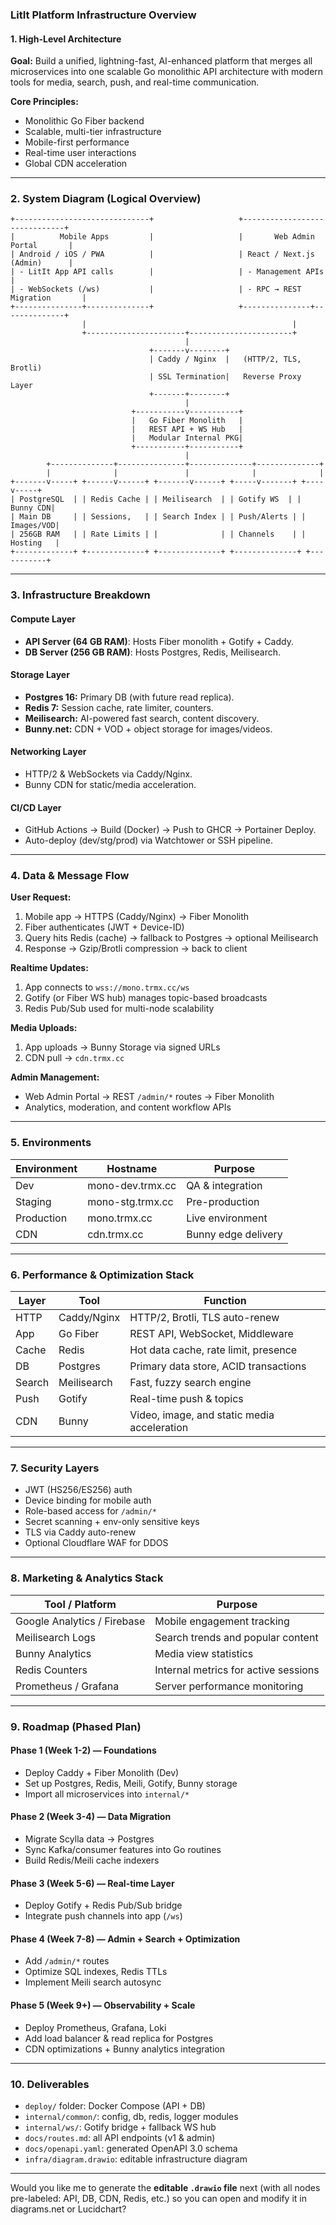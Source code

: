 ### LitIt Platform Infrastructure Overview

#### **1. High-Level Architecture**

**Goal:** Build a unified, lightning-fast, AI-enhanced platform that merges all microservices into one scalable Go monolithic API architecture with modern tools for media, search, push, and real-time communication.

**Core Principles:**
- Monolithic Go Fiber backend
- Scalable, multi-tier infrastructure
- Mobile-first performance
- Real-time user interactions
- Global CDN acceleration

---

### **2. System Diagram (Logical Overview)**

```
+------------------------------+                   +------------------------------+
|          Mobile Apps         |                   |       Web Admin Portal       |
| Android / iOS / PWA          |                   | React / Next.js (Admin)      |
| - LitIt App API calls        |                   | - Management APIs            |
| - WebSockets (/ws)           |                   | - RPC → REST Migration       |
+---------------+--------------+                   +---------------+--------------+
                |                                              |
                +----------------------+-----------------------+
                                       |
                               +-------v--------+
                               | Caddy / Nginx  |   (HTTP/2, TLS, Brotli)
                               | SSL Termination|   Reverse Proxy Layer
                               +-------+--------+
                                       |
                           +-----------v-----------+
                           |   Go Fiber Monolith   |
                           |   REST API + WS Hub   |
                           |   Modular Internal PKG|
                           +-----------+-----------+
                                       |
        +--------------+---------------+--------------+--------------+
        |              |               |              |              |
+-------v-----+ +------v------+ +-------v------+ +-----v-------+ +----v-----+
| PostgreSQL  | | Redis Cache | | Meilisearch  | | Gotify WS  | | Bunny CDN|
| Main DB     | | Sessions,   | | Search Index | | Push/Alerts | | Images/VOD|
| 256GB RAM   | | Rate Limits | |              | | Channels    | | Hosting   |
+-------------+ +-------------+ +--------------+ +--------------+ +-----------+
```

---

### **3. Infrastructure Breakdown**

#### **Compute Layer**
- **API Server (64 GB RAM)**: Hosts Fiber monolith + Gotify + Caddy.
- **DB Server (256 GB RAM)**: Hosts Postgres, Redis, Meilisearch.

#### **Storage Layer**
- **Postgres 16:** Primary DB (with future read replica).
- **Redis 7:** Session cache, rate limiter, counters.
- **Meilisearch:** AI-powered fast search, content discovery.
- **Bunny.net:** CDN + VOD + object storage for images/videos.

#### **Networking Layer**
- HTTP/2 & WebSockets via Caddy/Nginx.
- Bunny CDN for static/media acceleration.

#### **CI/CD Layer**
- GitHub Actions → Build (Docker) → Push to GHCR → Portainer Deploy.
- Auto-deploy (dev/stg/prod) via Watchtower or SSH pipeline.

---

### **4. Data & Message Flow**

**User Request:**
1. Mobile app → HTTPS (Caddy/Nginx) → Fiber Monolith
2. Fiber authenticates (JWT + Device-ID)
3. Query hits Redis (cache) → fallback to Postgres → optional Meilisearch
4. Response → Gzip/Brotli compression → back to client

**Realtime Updates:**
1. App connects to `wss://mono.trmx.cc/ws`
2. Gotify (or Fiber WS hub) manages topic-based broadcasts
3. Redis Pub/Sub used for multi-node scalability

**Media Uploads:**
1. App uploads → Bunny Storage via signed URLs
2. CDN pull → `cdn.trmx.cc`

**Admin Management:**
- Web Admin Portal → REST `/admin/*` routes → Fiber Monolith
- Analytics, moderation, and content workflow APIs

---

### **5. Environments**

| Environment | Hostname             | Purpose             |
|--------------|----------------------|---------------------|
| Dev          | mono-dev.trmx.cc     | QA & integration    |
| Staging      | mono-stg.trmx.cc     | Pre-production      |
| Production   | mono.trmx.cc         | Live environment    |
| CDN          | cdn.trmx.cc          | Bunny edge delivery |

---

### **6. Performance & Optimization Stack**

| Layer | Tool | Function |
|-------|------|-----------|
| HTTP  | Caddy/Nginx | HTTP/2, Brotli, TLS auto-renew |
| App   | Go Fiber | REST API, WebSocket, Middleware |
| Cache | Redis | Hot data cache, rate limit, presence |
| DB    | Postgres | Primary data store, ACID transactions |
| Search| Meilisearch | Fast, fuzzy search engine |
| Push  | Gotify | Real-time push & topics |
| CDN   | Bunny | Video, image, and static media acceleration |

---

### **7. Security Layers**

- JWT (HS256/ES256) auth
- Device binding for mobile auth
- Role-based access for `/admin/*`
- Secret scanning + env-only sensitive keys
- TLS via Caddy auto-renew
- Optional Cloudflare WAF for DDOS

---

### **8. Marketing & Analytics Stack**

| Tool / Platform | Purpose |
|------------------|----------|
| Google Analytics / Firebase | Mobile engagement tracking |
| Meilisearch Logs | Search trends and popular content |
| Bunny Analytics | Media view statistics |
| Redis Counters | Internal metrics for active sessions |
| Prometheus / Grafana | Server performance monitoring |

---

### **9. Roadmap (Phased Plan)**

#### **Phase 1 (Week 1-2) — Foundations**
- Deploy Caddy + Fiber Monolith (Dev)
- Set up Postgres, Redis, Meili, Gotify, Bunny storage
- Import all microservices into `internal/*`

#### **Phase 2 (Week 3-4) — Data Migration**
- Migrate Scylla data → Postgres
- Sync Kafka/consumer features into Go routines
- Build Redis/Meili cache indexers

#### **Phase 3 (Week 5-6) — Real-time Layer**
- Deploy Gotify + Redis Pub/Sub bridge
- Integrate push channels into app (`/ws`)

#### **Phase 4 (Week 7-8) — Admin + Search + Optimization**
- Add `/admin/*` routes
- Optimize SQL indexes, Redis TTLs
- Implement Meili search autosync

#### **Phase 5 (Week 9+) — Observability + Scale**
- Deploy Prometheus, Grafana, Loki
- Add load balancer & read replica for Postgres
- CDN optimizations + Bunny analytics integration

---

### **10. Deliverables**

- `deploy/` folder: Docker Compose (API + DB)
- `internal/common/`: config, db, redis, logger modules
- `internal/ws/`: Gotify bridge + fallback WS hub
- `docs/routes.md`: all API endpoints (v1 & admin)
- `docs/openapi.yaml`: generated OpenAPI 3.0 schema
- `infra/diagram.drawio`: editable infrastructure diagram

---

Would you like me to generate the **editable `.drawio` file** next (with all nodes pre-labeled: API, DB, CDN, Redis, etc.) so you can open and modify it in diagrams.net or Lucidchart?


